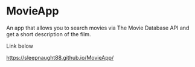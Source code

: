 # MovieApp
An app that allows you to search movies via The Movie Database API and get a short description of the film.

Link below

https://sleepnaught88.github.io/MovieApp/
